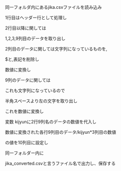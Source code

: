 同一フォルダ内にあるjika.csvファイルを読み込み

1行目はヘッダー行として処理し

2行目以降に関しては

1,2,3,9列目のデータを取り出し

2列目のデータに関しては文字列になっているものを,

 $と,表記を削除し
 
 数値に変換し

9列のデータに関しては

 これも文字列になっているので
 
 半角スペースより左の文字を取り出し
 
 これを数値に変換し

変数 kijyunに2行9列名のデータの数値を代入し

数値に変換された各行9列目のデータ/kijyun*3列目の数値

 の値を10列目に設定し

同一フォルダー内に

jika_converted.csvと言うファイル名で出力し、保存する
